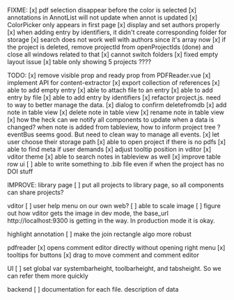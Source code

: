 FIXME:
[x] pdf selection disappear before the color is selected
[x] annotations in AnnotList will not update when annot is updated
[x] ColorPicker only appears in first page
[x] display and set authors properly
[x] when adding entry by identifiers, it didn't create corresponding folder for storage
[x] search does not work well with authors since it's array now
[x] if the project is deleted, remove projectId from openProjectIds (done) and close all windows related to that
[x] cannot switch folders
[x] fixed empty layout issue
[x] table only showing 5 projects ????

TODO:
[x] remove visible prop and ready prop from PDFReader.vue
[x] implement API for content-extractor
[x] export collection of references
[x] able to add empty entry
[x] able to attach file to an entry
[x] able to add entry by file
[x] able to add entry by identifiers
[x] refactor project.js. need to way to better manage the data.
[x] dialog to confirm deletefromdb
[x] add note in table view
[x] delete note in table view
[x] rename note in table view
[x] how the heck can we notify all components to update when a data is changed? when note is added from tableview, how to inform project tree ? eventBus seems good. But need to clean way to manage all events.
[x] let user choose their storage path
[x] able to open project if there is no pdfs
[x] able to find meta if user demands
[x] adjust tooltip position in vditor
[x] vditor theme
[x] able to search notes in tableview as well
[x] improve table row ui
[ ] able to write something to .bib file even if when the project has no DOI stuff

IMPROVE:
library page
[ ] put all projects to library page, so all components can share projects?

vditor
[ ] user help menu on our own web?
[ ] able to scale image
[ ] figure out how vditor gets the image in dev mode, the base_url http://localhost:9300 is getting in the way. In production mode it is okay.

highlight annotation
[ ] make the join rectangle algo more robust

pdfreader
[x] opens comment editor directly without opening right menu
[x] tooltips for buttons
[x] drag to move comment and comment editor

UI
[ ] set global var systembarheight, toolbarheight, and tabsheight. So we can refer them more quickly

backend
[ ] documentation for each file. description of data
